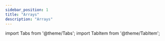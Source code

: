 ```yaml
---
sidebar_position: 1
title: "Arrays"
description: "Arrays"
---
```


import Tabs from '@theme/Tabs';
import TabItem from '@theme/TabItem';

